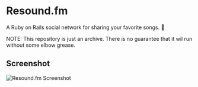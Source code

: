 # Resound.fm
A Ruby on Rails social network for sharing your favorite songs. 🎵

NOTE: This repository is just an archive. There is no guarantee that it wil run without some elbow grease.

## Screenshot
![Resound.fm Screenshot](http://i.imgur.com/PkVbeDK.png)
